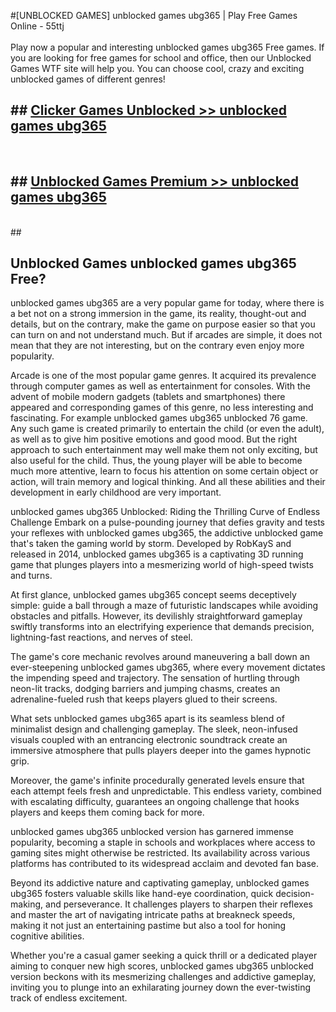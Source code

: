 #[UNBLOCKED GAMES] unblocked games ubg365 | Play Free Games Online - 55ttj <br>
<br>
Play now a popular and interesting unblocked games ubg365 Free games. If you are looking for free games for school and office, then our Unblocked Games WTF site will help you. You can choose cool, crazy and exciting unblocked games of different genres!


## ##  [Clicker Games Unblocked >> unblocked games ubg365](http://freeplayer.one?title=unblocked_games_ubg365&ref=22)
  <br>

##  ## [Unblocked Games Premium >> unblocked games ubg365](http://freeplayer.one?title=unblocked_games_ubg365&ref=22)
  <br>
  ##



## Unblocked Games unblocked games ubg365 Free?

unblocked games ubg365 are a very popular game for today, where there is a bet not on a strong immersion in the game, its reality, thought-out and details, but on the contrary, make the game on purpose easier so that you can turn on and not understand much. But if arcades are simple, it does not mean that they are not interesting, but on the contrary even enjoy more popularity.

Arcade is one of the most popular game genres. It acquired its prevalence through computer games as well as entertainment for consoles. With the advent of mobile modern gadgets (tablets and smartphones) there appeared and corresponding games of this genre, no less interesting and fascinating. For example unblocked games ubg365 unblocked 76 game. Any such game is created primarily to entertain the child (or even the adult), as well as to give him positive emotions and good mood. But the right approach to such entertainment may well make them not only exciting, but also useful for the child. Thus, the young player will be able to become much more attentive, learn to focus his attention on some certain object or action, will train memory and logical thinking. And all these abilities and their development in early childhood are very important.

unblocked games ubg365 Unblocked: Riding the Thrilling Curve of Endless Challenge
Embark on a pulse-pounding journey that defies gravity and tests your reflexes with unblocked games ubg365, the addictive unblocked game that's taken the gaming world by storm. Developed by RobKayS and released in 2014, unblocked games ubg365 is a captivating 3D running game that plunges players into a mesmerizing world of high-speed twists and turns.

At first glance, unblocked games ubg365 concept seems deceptively simple: guide a ball through a maze of futuristic landscapes while avoiding obstacles and pitfalls. However, its devilishly straightforward gameplay swiftly transforms into an electrifying experience that demands precision, lightning-fast reactions, and nerves of steel.

The game's core mechanic revolves around maneuvering a ball down an ever-steepening unblocked games ubg365, where every movement dictates the impending speed and trajectory. The sensation of hurtling through neon-lit tracks, dodging barriers and jumping chasms, creates an adrenaline-fueled rush that keeps players glued to their screens.

What sets unblocked games ubg365 apart is its seamless blend of minimalist design and challenging gameplay. The sleek, neon-infused visuals coupled with an entrancing electronic soundtrack create an immersive atmosphere that pulls players deeper into the games hypnotic grip.

Moreover, the game's infinite procedurally generated levels ensure that each attempt feels fresh and unpredictable. This endless variety, combined with escalating difficulty, guarantees an ongoing challenge that hooks players and keeps them coming back for more.

unblocked games ubg365 unblocked version has garnered immense popularity, becoming a staple in schools and workplaces where access to gaming sites might otherwise be restricted. Its availability across various platforms has contributed to its widespread acclaim and devoted fan base.

Beyond its addictive nature and captivating gameplay, unblocked games ubg365 fosters valuable skills like hand-eye coordination, quick decision-making, and perseverance. It challenges players to sharpen their reflexes and master the art of navigating intricate paths at breakneck speeds, making it not just an entertaining pastime but also a tool for honing cognitive abilities.

Whether you're a casual gamer seeking a quick thrill or a dedicated player aiming to conquer new high scores, unblocked games ubg365 unblocked version beckons with its mesmerizing challenges and addictive gameplay, inviting you to plunge into an exhilarating journey down the ever-twisting track of endless excitement.